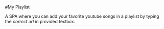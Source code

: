 #My Playlist

A SPA where you can add your favorite youtube songs in a playlist by typing the *correct url* in provided textbox.
